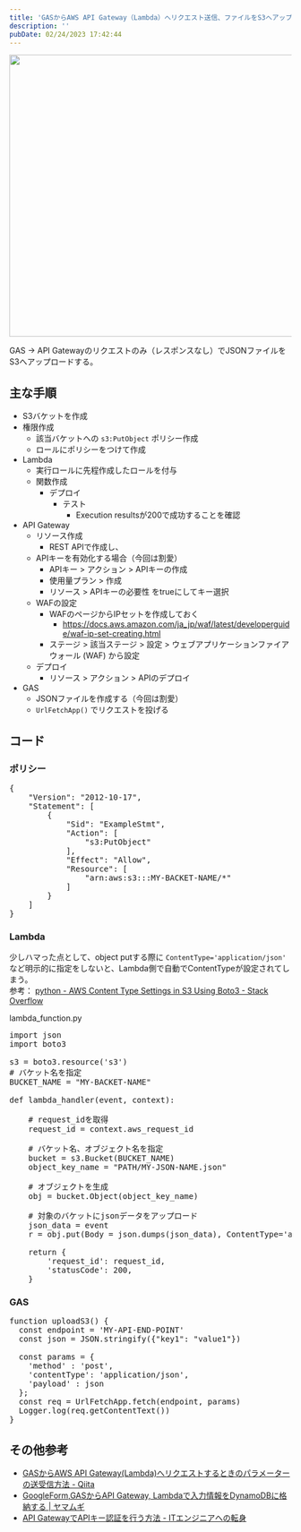 ```yaml
---
title: 'GASからAWS API Gateway（Lambda）へリクエスト送信、ファイルをS3へアップ'
description: ''
pubDate: 02/24/2023 17:42:44
---
```


<p><span itemscope itemtype="http://schema.org/Photograph"><img src="https://cdn-ak.f.st-hatena.com/images/fotolife/j/jotaki/20230224/20230224173736.jpg" width="960" height="504" loading="lazy" title="" class="hatena-fotolife" itemprop="image"></span></p>

<p>GAS → API Gatewayのリクエストのみ（レスポンスなし）でJSONファイルをS3へアップロードする。</p>

<h2 id="主な手順">主な手順</h2>

<ul>
<li>S3バケットを作成</li>
<li>権限作成

<ul>
<li>該当バケットへの <code>s3:PutObject</code> ポリシー作成</li>
<li>ロールにポリシーをつけて作成</li>
</ul>
</li>
<li>Lambda

<ul>
<li>実行ロールに先程作成したロールを付与</li>
<li>関数作成

<ul>
<li>デプロイ

<ul>
<li>テスト

<ul>
<li>Execution resultsが200で成功することを確認</li>
</ul>
</li>
</ul>
</li>
</ul>
</li>
</ul>
</li>
<li>API Gateway

<ul>
<li>リソース作成

<ul>
<li>REST APIで作成し、</li>
</ul>
</li>
<li>APIキーを有効化する場合（今回は割愛）

<ul>
<li>APIキー > アクション > APIキーの作成</li>
<li>使用量プラン > 作成</li>
<li>リソース > APIキーの必要性 をtrueにしてキー選択</li>
</ul>
</li>
<li>WAFの設定

<ul>
<li>WAFのページからIPセットを作成しておく

<ul>
<li><a href="https://docs.aws.amazon.com/ja_jp/waf/latest/developerguide/waf-ip-set-creating.html">https://docs.aws.amazon.com/ja_jp/waf/latest/developerguide/waf-ip-set-creating.html</a></li>
</ul>
</li>
<li>ステージ > 該当ステージ > 設定 > ウェブアプリケーションファイアウォール (WAF) から設定</li>
</ul>
</li>
<li>デプロイ

<ul>
<li>リソース > アクション > APIのデプロイ</li>
</ul>
</li>
</ul>
</li>
<li>GAS

<ul>
<li>JSONファイルを作成する（今回は割愛）</li>
<li><code>UrlFetchApp()</code> でリクエストを投げる</li>
</ul>
</li>
</ul>

<h2 id="コード">コード</h2>

<h3 id="ポリシー">ポリシー</h3>

<pre class="code lang-json" data-lang="json" data-unlink><span class="synSpecial">{</span>
    &quot;<span class="synStatement">Version</span>&quot;: &quot;<span class="synConstant">2012-10-17</span>&quot;,
    &quot;<span class="synStatement">Statement</span>&quot;: <span class="synSpecial">[</span>
        <span class="synSpecial">{</span>
            &quot;<span class="synStatement">Sid</span>&quot;: &quot;<span class="synConstant">ExampleStmt</span>&quot;,
            &quot;<span class="synStatement">Action</span>&quot;: <span class="synSpecial">[</span>
                &quot;<span class="synConstant">s3:PutObject</span>&quot;
            <span class="synSpecial">]</span>,
            &quot;<span class="synStatement">Effect</span>&quot;: &quot;<span class="synConstant">Allow</span>&quot;,
            &quot;<span class="synStatement">Resource</span>&quot;: <span class="synSpecial">[</span>
                &quot;<span class="synConstant">arn:aws:s3:::MY-BACKET-NAME/*</span>&quot;
            <span class="synSpecial">]</span>
        <span class="synSpecial">}</span>
    <span class="synSpecial">]</span>
<span class="synSpecial">}</span>
</pre>

<h3 id="Lambda">Lambda</h3>

<p>少しハマった点として、object putする際に <code>ContentType='application/json'</code> など明示的に指定をしないと、Lambda側で自動でContentTypeが設定されてしまう。<br/>
参考： <a href="https://stackoverflow.com/questions/34550816/aws-content-type-settings-in-s3-using-boto3">python - AWS Content Type Settings in S3 Using Boto3 - Stack Overflow</a></p>

<p>lambda_function.py</p>

<pre class="code lang-python" data-lang="python" data-unlink><span class="synPreProc">import</span> json
<span class="synPreProc">import</span> boto3

s3 = boto3.resource(<span class="synConstant">'s3'</span>)
<span class="synComment"># バケット名を指定</span>
BUCKET_NAME = <span class="synConstant">&quot;MY-BACKET-NAME&quot;</span>

<span class="synStatement">def</span> <span class="synIdentifier">lambda_handler</span>(event, context):

    <span class="synComment"># request_idを取得</span>
    request_id = context.aws_request_id

    <span class="synComment"># バケット名、オブジェクト名を指定</span>
    bucket = s3.Bucket(BUCKET_NAME)
    object_key_name = <span class="synConstant">&quot;PATH/MY-JSON-NAME.json&quot;</span>

    <span class="synComment"># オブジェクトを生成</span>
    obj = bucket.Object(object_key_name)

    <span class="synComment"># 対象のバケットにjsonデータをアップロード</span>
    json_data = event
    r = obj.put(Body = json.dumps(json_data), ContentType=<span class="synConstant">'application/json'</span>)

    <span class="synStatement">return</span> {
        <span class="synConstant">'request_id'</span>: request_id,
        <span class="synConstant">'statusCode'</span>: <span class="synConstant">200</span>,
    }
</pre>

<h3 id="GAS">GAS</h3>

<pre class="code lang-javascript" data-lang="javascript" data-unlink><span class="synIdentifier">function</span> uploadS3() <span class="synIdentifier">{</span>
  <span class="synStatement">const</span> endpoint = <span class="synConstant">'MY-API-END-POINT'</span>
  <span class="synStatement">const</span> json = JSON.stringify(<span class="synIdentifier">{</span><span class="synConstant">&quot;key1&quot;</span>: <span class="synConstant">&quot;value1&quot;</span><span class="synIdentifier">}</span>)

  <span class="synStatement">const</span> params = <span class="synIdentifier">{</span>
    <span class="synConstant">'method'</span> : <span class="synConstant">'post'</span>,
    <span class="synConstant">'contentType'</span>: <span class="synConstant">'application/json'</span>,
    <span class="synConstant">'payload'</span> : json
  <span class="synIdentifier">}</span>;
  <span class="synStatement">const</span> req = UrlFetchApp.fetch(endpoint, params)
  Logger.log(req.getContentText())
<span class="synIdentifier">}</span>
</pre>

<h2 id="その他参考">その他参考</h2>

<ul>
<li><a href="https://qiita.com/okap_ea/items/14ee1dac3f9335b34e9c">GASからAWS API Gateway(Lambda)へリクエストするときのパラメーターの送受信方法 - Qiita</a></li>
<li><a href="https://www.yamamanx.com/googleform-gas-lambda/">GoogleForm,GASからAPI Gateway, Lambdaで入力情報をDynamoDBに格納する | ヤマムギ</a></li>
<li><a href="https://non-it-engineer.com/api-gateway%E3%81%A7api%E3%82%AD%E3%83%BC%E8%AA%8D%E8%A8%BC%E3%82%92%E8%A1%8C%E3%81%86%E6%96%B9%E6%B3%95/">API GatewayでAPIキー認証を行う方法 - ITエンジニアへの転身</a></li>
</ul>

